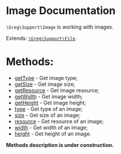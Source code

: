 # Image Documentation

`\Greg\Support\Image` is working with images.

Extends: [`\Greg\Support\File`](File.md).

# Methods:

* [getType](#gettype) - Get image type;
* [getSize](#getsize) - Get image size;
* [getResource](#getresource) - Get image resource;
* [getWidth](#getwidth) - Get image width;
* [getHeight](#getheight) - Get image height;
* [type](#type) - Get type of an image;
* [size](#size) - Get size of an image;
* [resource](#resource) - Get resource of an image;
* [width](#width) - Get width of an image;
* [height](#height) - Get height of an image.

**Methods description is under construction.**
